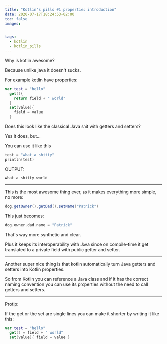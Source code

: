 ```yaml
---
title: "Kotlin's pills #1 properties introduction"
date: 2020-07-17T18:24:53+02:00
toc: false
images:


tags:
  - kotlin
  - kotlin_pills
---
```


Why is kotlin awesome?

Because unlike java it doesn't sucks.

For example kotlin have properties:

```kotlin
var test = "hello"
  get(){
    return field + " world"
  }
  set(value){
    field = value
  }
```

Does this look like the classical Java shit with getters and setters?

Yes it does, but...

You can use it like this
```kotlin
test = "what a shitty"
println(test)
```
OUTPUT:
```
what a shitty world
```

***

This is the most awesome thing ever, as it makes everything more simple, no more:
```java
dog.getOwner().getDad().setName("Patrick")
```

This just becomes:
```kotlin
dog.owner.dad.name = "Patrick"
```

That's way more synthetic and clear.

Plus it keeps its interoperability with Java since on compile-time it get translated to a private field with public getter and setter.

***

Another super nice thing is that kotlin automatically turn Java getters and setters into Kotlin properties.

So from Kotlin you can reference a Java class and if it has the correct naming convention you can use its properties without the need to call getters and setters.

***

Protip:

If the get or the set are single lines you can make it shorter by writing it like this:

```kotlin
var test = "hello"
  get() = field + " world"
  set(value){ field = value }
```